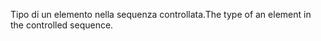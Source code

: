 <span data-ttu-id="7f85e-101">Tipo di un elemento nella sequenza controllata.</span><span class="sxs-lookup"><span data-stu-id="7f85e-101">The type of an element in the controlled sequence.</span></span>